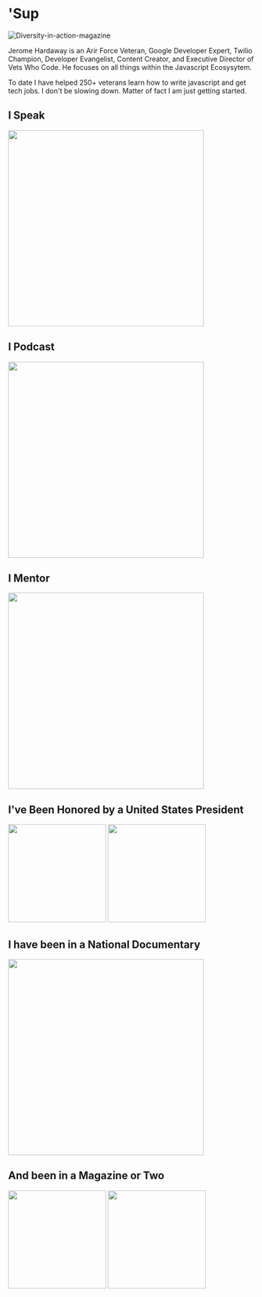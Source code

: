 # 'Sup

![Diversity-in-action-magazine](https://res.cloudinary.com/jhardaway/image/upload/v1595189250/diversity-in-action_gewfqu.jpg)


Jerome Hardaway is an Arir Force Veteran, Google Developer Expert, Twilio Champion, Developer Evangelist, Content Creator, and Executive Director of Vets Who Code. He focuses on all things within the Javascript Ecosysytem.  

To date I have helped 250+ veterans learn how to write javascript and get tech jobs. I don't be slowing down. Matter of fact I am just getting started.

## I Speak  

<img src="https://res.cloudinary.com/jhardaway/image/upload/v1595191497/jerome-speaking_zkbflp.jpg" width="400">

## I Podcast  

<img src="https://res.cloudinary.com/jhardaway/image/upload/v1595191488/jerome-podcasting_nycsjk.jpg" width="400">

## I Mentor  

<img src="https://res.cloudinary.com/jhardaway/image/upload/v1595191491/jerome-mentoring_hzasrq.jpg" width="400">

## I've Been Honored by a United States President  

<img src="https://res.cloudinary.com/jhardaway/image/upload/v1595194682/obama_vz8qup.jpg" width="200"> <img src="https://res.cloudinary.com/jhardaway/image/upload/v1595194680/megan-and-daymond_ignjfa.jpg" width="200">


## I have been in a National Documentary  

<img src="https://res.cloudinary.com/jhardaway/image/upload/v1595191994/Screen_Shot_2020-07-19_at_3.52.33_PM_xzgmva.png" width="400">

## And been in a Magazine or Two

<img src="https://res.cloudinary.com/jhardaway/image/upload/v1595193072/wired_gneb86.jpg" width="200"> <img src="https://res.cloudinary.com/jhardaway/image/upload/v1595193081/diveristy-in-action-cover_nrm5xs.jpg" width="200">
